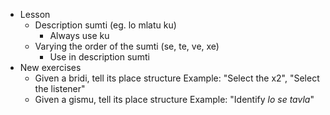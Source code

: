 * Lesson
    * Description sumti  (eg. lo mlatu ku)
        * Always use ku
    * Varying the order of the sumti (se, te, ve, xe)
        * Use in description sumti
* New exercises
    * Given a bridi, tell its place structure
        Example: "Select the x2", "Select the listener"
    * Given a gismu, tell its place structure
        Example: "Identify _lo se tavla_"
